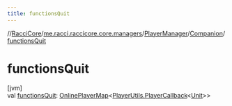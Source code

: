 ```yaml
---
title: functionsQuit
---
```

//[RacciCore](../../../../index.html)/[me.racci.raccicore.core.managers](../../index.html)/[PlayerManager](../index.html)/[Companion](index.html)/[functionsQuit](functions-quit.html)



# functionsQuit



[jvm]\
val [functionsQuit](functions-quit.html): [OnlinePlayerMap](../../../me.racci.raccicore.api.utils.collections/-online-player-map/index.html)&lt;[PlayerUtils.PlayerCallback](../../../me.racci.raccicore.api.utils.minecraft/-player-utils/-player-callback/index.html)&lt;[Unit](https://kotlinlang.org/api/latest/jvm/stdlib/kotlin/-unit/index.html)&gt;&gt;




